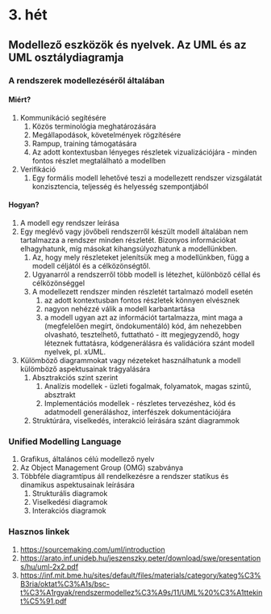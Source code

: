 # 3. hét

## Modellező eszközök és nyelvek. Az UML és az UML osztálydiagramja

### A rendszerek modellezéséről általában

#### Miért?

1. Kommunikáció segítésére
    1. Közös terminológia meghatározására
    2. Megállapodások, követelmények rögzítésére
    3. Rampup, training támogatására
    4. Az adott kontextusban lényeges részletek vizualizációjára - minden fontos
       részlet megtalálható a modellben
2. Verifikáció
    1. Egy formális modell lehetővé teszi a modellezett rendszer vizsgálatát
       konzisztencia, teljesség és helyesség szempontjából

####  Hogyan?

1. A modell egy rendszer leírása
2. Egy meglévő vagy jövőbeli rendszerről készült modell általában nem tartalmazza a rendszer
   minden részletét. Bizonyos információkat elhagyhatunk, míg másokat kihangsúlyozhatunk
   a modellünkben. 
    1. Az, hogy mely részleteket jelenítsük meg a modellünkben, függ a
       modell céljától és a célközönségtől.
    2. Ugyanarról a rendszerről több modell is létezhet, különböző céllal és célközönséggel
    3. A modellezett rendszer minden részletét tartalmazó modell esetén
        1. az adott kontextusban fontos részletek könnyen elvésznek
        2. nagyon nehézzé válik a modell karbantartása
        3. a modell ugyan azt az információt tartalmazza, mint maga a 
           (megfelelően megírt, öndokumentáló) kód, ám nehezebben 
           olvasható, tesztelhető, futtatható - itt megjegyzendő, hogy
           léteznek futtatásra, kódgenerálásra és validációra szánt modell nyelvek,
           pl. xUML.
3. Külömböző diagrammokat vagy nézeteket használhatunk a modell külömböző aspektusainak trágyalására
    1. Absztrakciós szint szerint
        1. Analízis modellek - üzleti fogalmak, folyamatok, magas szintű, absztrakt
        2. Implementációs modellek - részletes tervezéshez, kód és adatmodell generáláshoz, 
           interfészek dokumentációjára
    3. Struktúrára, viselkedés, interakció leírására szánt diagrammok
    
### Unified Modelling Language

1. Grafikus, általános célú modellező nyelv
2. Az Object Management Group (OMG) szabványa
3. Többféle diagramtípus áll rendelkezésre a rendszer statikus és dinamikus aspektusainak leírására
    1. Strukturális diagramok
    2. Viselkedési diagramok
    3. Interakciós diagramok

### Hasznos linkek
1. https://sourcemaking.com/uml/introduction
2. https://arato.inf.unideb.hu/jeszenszky.peter/download/swe/presentations/hu/uml-2x2.pdf
3. https://inf.mit.bme.hu/sites/default/files/materials/category/kateg%C3%B3ria/oktat%C3%A1s/bsc-t%C3%A1rgyak/rendszermodellez%C3%A9s/11/UML%20%C3%A1ttekint%C5%91.pdf